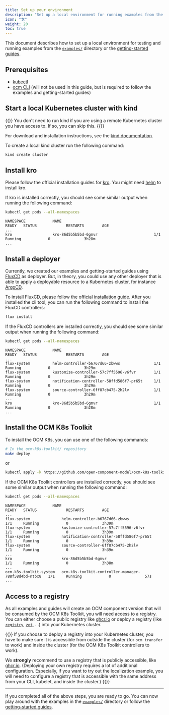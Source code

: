 ```yaml
---
title: Set up your environment
description: "Set up a local environment for running examples from the getting-started guides"
icon: "🛠️"
weight: 20
toc: true
---
```


This document describes how to set up a local environment for testing and running examples from the [`examples/`](https://github.com/open-component-model/ocm-k8s-toolkit/tree/main/examples) directory or the [getting-started guides](/docs/getting-started/ocm-controllers).

## Prerequisites

- [kubectl](https://kubernetes.io/docs/tasks/tools/#kubectl)
- [ocm CLI](https://ocm.software/docs/getting-started/installation/) (will not be used in this guide, but is required to follow the examples and getting-started guides)

## Start a local Kubernetes cluster with kind

{{<callout context="note">}}
You don't need to run kind if you are using a remote Kubernetes cluster you have access to. If so, you can skip this.
{{</callout>}}

For download and installation instructions, see the
[kind documentation](https://kind.sigs.k8s.io/docs/user/quick-start).

To create a local kind cluster run the following command:

```bash
kind create cluster
```

## Install kro

Please follow the official installation guides for [kro](https://kro.run/docs/getting-started/Installation). You might
need [helm](https://helm.sh/docs/intro/install/) to install kro.

If kro is installed correctly, you should see some similar output when running the following command:

```bash
kubectl get pods --all-namespaces
```

```console
NAMESPACE            NAME                                         READY   STATUS             RESTARTS        AGE
...
kro                  kro-86d5b5b5bd-6gmvr                         1/1     Running            0               3h28m
...
```

## Install a deployer

Currently, we created our examples and getting-started guides using [FluxCD](https://fluxcd.io/) as deployer.
But, in theory, you could use any other deployer that is able to apply a deployable resource to a Kubernetes cluster,
for instance [ArgoCD](https://argo-cd.readthedocs.io/en/stable/).

To install FluxCD, please follow the official [installation guide](https://fluxcd.io/docs/installation/). After you
installed the cli tool, you can run the following command to install the FluxCD controllers:

```bash
flux install
```

If the FluxCD controllers are installed correctly, you should see some similar output when running the following
command:

```bash
kubectl get pods --all-namespaces
```

```console
NAMESPACE            NAME                                         READY   STATUS             RESTARTS        AGE
...
flux-system          helm-controller-b6767d66-zbwws               1/1     Running            0               3h29m
flux-system          kustomize-controller-57c7ff5596-v6fvr        1/1     Running            0               3h29m
flux-system          notification-controller-58ffd586f7-pr65t     1/1     Running            0               3h29m
flux-system          source-controller-6ff87cb475-2h2lv           1/1     Running            0               3h29m
...
kro                  kro-86d5b5b5bd-6gmvr                         1/1     Running            0               3h28m
...
```

## Install the OCM K8s Toolkit

To install the OCM K8s, you can use one of the following commands:

```bash
# In the ocm-k8s-toolkit/ repository
make deploy
```

or

```bash
kubectl apply -k https://github.com/open-component-model/ocm-k8s-toolkit/config/default?ref=main
```

If the OCM K8s Toolkit controllers are installed correctly, you should see some similar output when running the
following command:

```bash
kubectl get pods --all-namespaces
```

```console
NAMESPACE            NAME                                         READY   STATUS             RESTARTS        AGE
...
flux-system              helm-controller-b6767d66-zbwws                        1/1     Running            0               3h39m
flux-system              kustomize-controller-57c7ff5596-v6fvr                 1/1     Running            0               3h39m
flux-system              notification-controller-58ffd586f7-pr65t              1/1     Running            0               3h39m
flux-system              source-controller-6ff87cb475-2h2lv                    1/1     Running            0               3h39m
...
kro                      kro-86d5b5b5bd-6gmvr                                  1/1     Running            0               3h38m
...
ocm-k8s-toolkit-system   ocm-k8s-toolkit-controller-manager-788f58d4bd-ntbx8   1/1     Running            0               57s
...
```

## Access to a registry

As all examples and guides will create an OCM component version that will be consumed by the OCM K8s Toolkit, you will
need access to a registry. You can either choose a public registry like [ghcr.io][ghcr.io] or deploy a registry (like
[`registry`][registry], [`zot`][zot], ...) into your Kubernetes cluster.

{{<callout context="caution">}}
If you choose to deploy a registry into your Kubernetes cluster, you have to make sure it is accessible from outside
the cluster (for `ocm transfer` to work) and inside the cluster (for the OCM K8s Toolkit controllers to work).

We **strongly** recommend to use a registry that is publicly accessible, like [ghcr.io][ghcr.io].
(Deploying your own registry requires a lot of additional configuration. Especially, if you want to try out the
localization example, you will need to configure a registry that is accessible with the same address from your
CLI, kubelet, and inside the cluster.)
{{</callout>}}

---

If you completed all of the above steps, you are ready to go. You can now play around with the examples in the
[`examples/`](https://github.com/open-component-model/ocm-k8s-toolkit/tree/main/examples) directory or follow the [getting-started guides](/docs/getting-started/ocm-controllers).

[ghcr.io]: https://docs.github.com/en/packages/learn-github-packages/introduction-to-github-packages
[registry]: https://hub.docker.com/_/registry
[zot]: https://zotregistry.dev/
